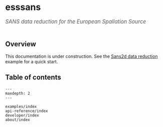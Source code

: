 # **ess**sans

<span style="font-size:1.2em;font-style:italic;color:#5a5a5a">
  SANS data reduction for the European Spallation Source
  </br></br>
</span>

## Overview

This documentation is under construction.
See the [Sans2d data reduction](examples/sans2d) example for a quick start.

## Table of contents

```{toctree}
---
maxdepth: 2
---

examples/index
api-reference/index
developer/index
about/index
```
